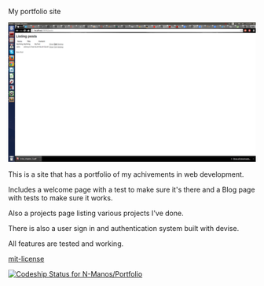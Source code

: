 My portfolio site

![Blog Page SS](https://raw.githubusercontent.com/N-Manos/Screenshots/master/Post%20Page.png)

This is a site that has a portfolio of my achivements in web development.

Includes a welcome page with a test to make sure it's there and a
Blog page with tests to make sure it works.

Also a projects page listing various projects I've done.

There is also a user sign in and authentication system built with devise.

All features are tested and working.

[mit-license](http://nickmanos.mit-license.org/)

[ ![Codeship Status for N-Manos/Portfolio](https://www.codeship.io/projects/a6335700-2cb0-0132-b42c-2ed46d809325/status)](https://www.codeship.io/projects/39022)

